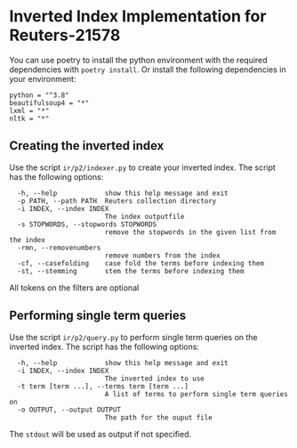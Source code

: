 # Inverted Index Implementation for Reuters-21578

You can use poetry to install the python environment with the required dependencies with `poetry install`. Or install the following dependencies in your environment:

```
python = "^3.8"
beautifulsoup4 = "*"
lxml = "*"
nltk = "*"
```

## Creating the inverted index
Use the script `ir/p2/indexer.py` to create your inverted index. The script has the following options:
```
  -h, --help            show this help message and exit
  -p PATH, --path PATH  Reuters collection directory
  -i INDEX, --index INDEX
                        The index outputfile
  -s STOPWORDS, --stopwords STOPWORDS
                        remove the stopwords in the given list from the index
  -rmn, --removenumbers
                        remove numbers from the index
  -cf, --casefolding    case fold the terms before indexing them
  -st, --stemming       stem the terms before indexing them
```
All tokens on the filters are optional

## Performing single term queries
Use the script `ir/p2/query.py` to perform single term queries on the inverted index. The script has the following options:
```
  -h, --help            show this help message and exit
  -i INDEX, --index INDEX
                        The inverted index to use
  -t term [term ...], --terms term [term ...]
                        A list of terms to perform single term queries on
  -o OUTPUT, --output OUTPUT
                        The path for the ouput file
```
The `stdout` will be used as output if not specified.
